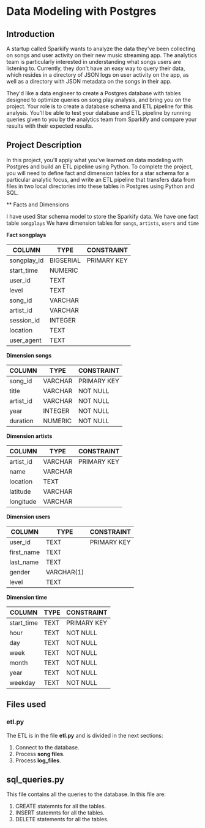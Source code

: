 # Data Modeling with Postgres

## Introduction

A startup called Sparkify wants to analyze the data they've been collecting on songs and user activity on their new music streaming app. The analytics team is particularly interested in understanding what songs users are listening to. Currently, they don't have an easy way to query their data, which resides in a directory of JSON logs on user activity on the app, as well as a directory with JSON metadata on the songs in their app.

They'd like a data engineer to create a Postgres database with tables designed to optimize queries on song play analysis, and bring you on the project. Your role is to create a database schema and ETL pipeline for this analysis. You'll be able to test your database and ETL pipeline by running queries given to you by the analytics team from Sparkify and compare your results with their expected results.

## Project Description
In this project, you'll apply what you've learned on data modeling with Postgres and build an ETL pipeline using Python. To complete the project, you will need to define fact and dimension tables for a star schema for a particular analytic focus, and write an ETL pipeline that transfers data from files in two local directories into these tables in Postgres using Python and SQL.

** Facts and Dimensions

I have used Star schema model to store the Sparkify data.
We have one fact table `songplays` 
We have dimension tables for `songs`, `artists`, `users` and `time`


**Fact songplays**

| COLUMN| TYPE| CONSTRAINT|
|---|---|---|
|   songplay_id| BIGSERIAL  |   PRIMARY KEY| 
|   start_time |   NUMERIC  |              | 
|   user_id    |   TEXT     |              | 
|   level      |   TEXT     |              | 
|   song_id    |   VARCHAR  |              |  
|   artist_id  |   VARCHAR  |              | 
|   session_id |   INTEGER  |              | 
|   location   |   TEXT     |              | 
|   user_agent |   TEXT     |              |


**Dimension songs**

| COLUMN  | TYPE   | CONSTRAINT   |
|---|---|---|
|   song_id    |   VARCHAR  |   PRIMARY KEY| 
|   title      |   VARCHAR  |      NOT NULL| 
|   artist_id  |   VARCHAR  |      NOT NULL| 
|   year       |   INTEGER  |      NOT NULL| 
|   duration   |   NUMERIC  |      NOT NULL| 


**Dimension artists**

| COLUMN  | TYPE   | CONSTRAINT   |
|---|---|---|
|   artist_id   |   VARCHAR  |   PRIMARY KEY| 
|   name        |   VARCHAR  |      | 
|   location    |   TEXT     |      | 
|   latitude    |   VARCHAR  |      | 
|   longitude   |   VARCHAR  |      | 


**Dimension users**

| COLUMN  | TYPE   | CONSTRAINT   |
|---|---|---|
|   user_id    |   TEXT       |   PRIMARY KEY| 
|   first_name |   TEXT       |      | 
|   last_name  |   TEXT       |      | 
|   gender     |   VARCHAR(1) |      | 
|   level      |   TEXT       |      | 


**Dimension time**

 | COLUMN  | TYPE   | CONSTRAINT   |
|---|---|---|
|    start_time    |    TEXT      |     PRIMARY KEY|
|    hour          |    TEXT      |        NOT NULL| 
|    day           |    TEXT      |        NOT NULL|
|    week          |    TEXT      |        NOT NULL| 
|    month         |    TEXT      |        NOT NULL| 
|    year          |    TEXT      |        NOT NULL| 
|    weekday       |    TEXT      |        NOT NULL|



## Files used

### etl.py
The ETL is in the file **etl.py** and is divided in the next sections:

1. Connect to the database.
2. Process **song files**.
3. Process **log_files**.
    
## sql_queries.py

This file contains all the queries to the database. 
In this file are:
1. CREATE statemnts for all the tables.
2. INSERT statemnts for all the tables.
3. DELETE statements for all the tables.